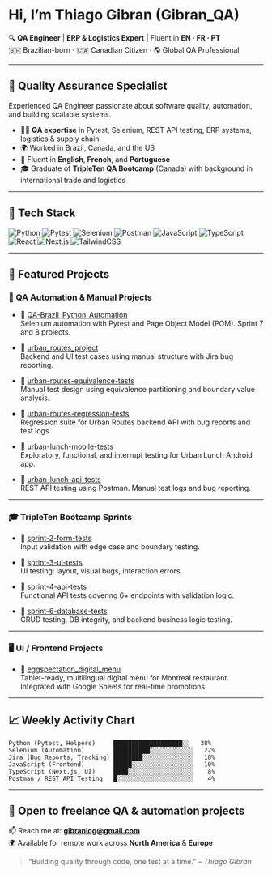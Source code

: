# Hi, I’m Thiago Gibran (Gibran_QA)

🔍 **QA Engineer** | **ERP & Logistics Expert** | Fluent in **EN · FR · PT**  
🇧🇷 Brazilian-born · 🇨🇦 Canadian Citizen · 🌎 Global QA Professional

---

## 🧪 Quality Assurance Specialist

Experienced QA Engineer passionate about software quality, automation, and building scalable systems.

- 👨‍💻 **QA expertise** in Pytest, Selenium, REST API testing, ERP systems, logistics & supply chain  
- 🌍 Worked in Brazil, Canada, and the US  
- 💬 Fluent in **English**, **French**, and **Portuguese**  
- 🎓 Graduate of **TripleTen QA Bootcamp** (Canada) with background in international trade and logistics

---

## 🧰 Tech Stack

![Python](https://img.shields.io/badge/Python-3670A0?style=for-the-badge&logo=python&logoColor=fff)
![Pytest](https://img.shields.io/badge/Pytest-0A0A0A?style=for-the-badge&logo=pytest&logoColor=white)
![Selenium](https://img.shields.io/badge/Selenium-43B02A?style=for-the-badge&logo=selenium&logoColor=white)
![Postman](https://img.shields.io/badge/Postman-F36826?style=for-the-badge&logo=postman&logoColor=white)
![JavaScript](https://img.shields.io/badge/JavaScript-323330?style=for-the-badge&logo=javascript&logoColor=F7DF1E)
![TypeScript](https://img.shields.io/badge/TypeScript-007ACC?style=for-the-badge&logo=typescript&logoColor=white)
![React](https://img.shields.io/badge/React-20232A?style=for-the-badge&logo=react&logoColor=61DAFB)
![Next.js](https://img.shields.io/badge/Next.js-000?style=for-the-badge&logo=next.js&logoColor=white)
![TailwindCSS](https://img.shields.io/badge/Tailwind_CSS-38B2AC?style=for-the-badge&logo=tailwind-css&logoColor=white)

---

## 🚀 Featured Projects

### 🧪 QA Automation & Manual Projects

- 🔹 [QA-Brazil_Python_Automation](https://github.com/Gibran-T/QA-Brazil_Python_Automation)  
  Selenium automation with Pytest and Page Object Model (POM). Sprint 7 and 8 projects.

- 🔹 [urban_routes_project](https://github.com/Gibran-T/urban_routes_project)  
  Backend and UI test cases using manual structure with Jira bug reporting.

- 🔹 [urban-routes-equivalence-tests](https://github.com/Gibran-T/urban-routes-equivalence-tests)  
  Manual test design using equivalence partitioning and boundary value analysis.

- 🔹 [urban-routes-regression-tests](https://github.com/Gibran-T/urban-routes-regression-tests)  
  Regression suite for Urban Routes backend API with bug reports and test logs.

- 🔹 [urban-lunch-mobile-tests](https://github.com/Gibran-T/urban-lunch-mobile-tests)  
  Exploratory, functional, and interrupt testing for Urban Lunch Android app.

- 🔹 [urban-lunch-api-tests](https://github.com/Gibran-T/urban-lunch-api-tests)  
  REST API testing using Postman. Manual test logs and bug reporting.

---

### 🎓 TripleTen Bootcamp Sprints

- 🔹 [sprint-2-form-tests](https://github.com/Gibran-T/sprint-2-form-tests)  
  Input validation with edge case and boundary testing.

- 🔹 [sprint-3-ui-tests](https://github.com/Gibran-T/sprint-3-ui-tests)  
  UI testing: layout, visual bugs, interaction errors.

- 🔹 [sprint-4-api-tests](https://github.com/Gibran-T/sprint-4-api-tests)  
  Functional API tests covering 6+ endpoints with validation logic.

- 🔹 [sprint-6-database-tests](https://github.com/Gibran-T/sprint-6-database-tests)  
  CRUD testing, DB integrity, and backend business logic testing.

---

### 🖥️ UI / Frontend Projects

- 🔹 [eggspectation_digital_menu](https://github.com/Gibran-T/eggspectation_digital_menu)  
  Tablet-ready, multilingual digital menu for Montreal restaurant. Integrated with Google Sheets for real-time promotions.

---

## 📈 Weekly Activity Chart

```
Python (Pytest, Helpers)     ███████████████████░░   38%
Selenium (Automation)        ██████████░░░░░░░░░░░░   22%
Jira (Bug Reports, Tracking) ████████░░░░░░░░░░░░░░   18%
JavaScript (Frontend)        █████░░░░░░░░░░░░░░░░░   10%
TypeScript (Next.js, UI)     ████░░░░░░░░░░░░░░░░░░    8%
Postman / REST API Testing   █░░░░░░░░░░░░░░░░░░░░░    4%
```

---

## 💼 Open to freelance QA & automation projects  

📫 Reach me at: **[gibranlog@gmail.com](mailto:gibranlog@gmail.com)**  
🌍 Available for remote work across **North America** & **Europe**  

> “Building quality through code, one test at a time.” – *Thiago Gibran*
